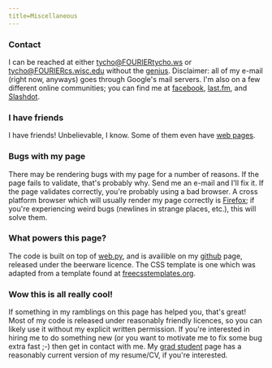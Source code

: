 ```yaml
---
title=Miscellaneous
---
```

### Contact

I can be reached at either tycho@FOURIERtycho.ws or tycho@FOURIERcs.wisc.edu
without the [genius][1]. Disclaimer: all of my e-mail (right now, anyways) goes
through Google's mail servers. I'm also on a few different online communities;
you can find me at [facebook][2], [last.fm][3], and [Slashdot][4]. 

### I have friends

I have friends! Unbelievable, I know. Some of them even have [web pages][5]. 

### Bugs with my page

There may be rendering bugs with my page for a number of reasons. If the page
fails to validate, that's probably why. Send me an e-mail and I'll fix it. If
the page validates correctly, you're probably using a bad browser. A cross
platform browser which will usually render my page correctly is [Firefox][7];
if you're experiencing weird bugs (newlines in strange places, etc.), this will
solve them. 

### What powers this page?

The code is built on top of [web.py][11], and is availible on my
[github][14] page, released under the beerware licence. The CSS
template is one which was adapted from a template found at
[freecsstemplates.org][13].

### Wow this is all really cool!

If something in my ramblings on this page has helped you, that's great! Most of
my code is released under reasonably friendly licences, so you can likely use
it without my explicit written permission. If you're interested in hiring me to
do something new (or you want to motivate me to fix some bug extra fast ;-)
then get in contact with me. My [grad student][12] page has a reasonably
current version of my resume/CV, if you're interested.

 [1]: http://en.wikipedia.org/wiki/Joseph_Fourier
 [2]: http://www.facebook.com/people/Tycho_Andersen/16917303
 [3]: http://www.last.fm/user/tych0/
 [4]: http://slashdot.org/~3p1ph4ny/
 [5]: /pages/friends
 [7]: http://getfirefox.com
 [8]: http://www.vim.org
 [9]: http://files.tycho.ws/code/www
 [10]: http://python.org
 [11]: http://webpy.org
 [12]: http://pages.cs.wisc.edu/~tycho
 [13]: http://freecsstemplates.org
 [14]: https://github.com/tych0/gtfo
